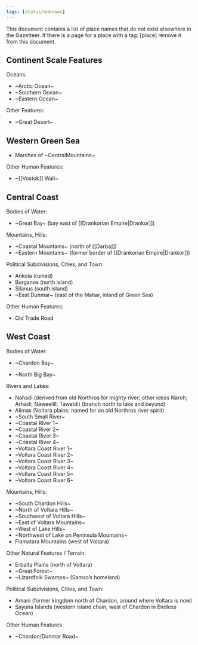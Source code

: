 ```yaml
---
tags: [status/unknown]
---
```


This document contains a list of place names that do not exist elsewhere in the Gazetteer. If there is a page for a place with a tag: [place] remove it from this document.

## Continent Scale Features

Oceans:
- ~Arctic Ocean~
- ~Southern Ocean~    
- ~Eastern Ocean~
    
Other Features:
- ~Great Desert~

## Western Green Sea

- Marches of ~CentralMountains~

Other Human Features:
   
- ~[[Vostok]] Wall~
    
## Central Coast

Bodies of Water:
    
- ~Great Bay~ (bay east of [[Drankorian Empire|Drankor]])

Mountains, Hills:

- ~Coastal Mountains~ (north of [[Darba]])    
- ~Eastern Mountains~ (former border of [[Drankorian Empire|Drankor]])
    
Political Subdivisions, Cities, and Town:
    
- Ankola (ruined)
- Burganos (north island)
- Silanus (south island)
- ~East Dunmar~ (east of the Mahar, inland of Green Sea)

Other Human Features:

- Old Trade Road

## West Coast

Bodies of Water:

- ~Chardon Bay~
    
- ~North Big Bay~


Rivers and Lakes:

- Nahadi (derived from old Northros for mighty river; other ideas Naroh; Arhadi; Naweelill; Taweldi) (branch north to lake and beyond)    
- Alimas (Voltara plains; named for an old Northros river spirit)
- ~South Small River~    
- ~Coastal River 1~
- ~Coastal River 2~
- ~Coastal River 3~
- ~Coastal River 4~
- ~Voltara Coast River 1~
- ~Voltara Coast River 2~
- ~Voltara Coast River 3~
- ~Voltara Coast River 4~
- ~Voltara Coast River 5~
- ~Voltara Coast River 6~
  
Mountains, Hills:

- ~South Chardon Hills~  
- ~North of Voltara Hills~
- ~Southwest of Voltara Hills~
- ~East of Voltara Mountains~
- ~West of Lake Hills~ 
- ~Northwest of Lake on Peninsula Mountains~
- Fiamatara Mountains (west of Voltara)

Other Natural Features / Terrain:
    
- Erbalta Plains (north of Voltara)    
- ~Great Forest~
- ~Lizardfolk Swamps~ (Samso’s homeland)

Political Subdivisions, Cities, and Town:

- Amani (former kingdom north of Chardon, around where Voltara is now)    
- Sayuna Islands (western island chain, west of Chardon in Endless Ocean)  


Other Human Features
- ~Chardon/Dunmar Road~

  
